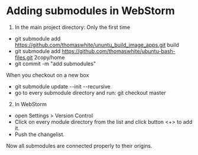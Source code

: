 # Adding submodules in WebStorm

 1. In the main project directory:
 Only the first time
 * git submodule add https://github.com/thomaswhite/ununtu_build_image_apps.git build
 * git submodule add https://github.com/thomaswhite/ubuntu-bash-files.git 2copy/home
 * git commit -m "add submodules"

When you checkout on a new box
 * git submodule update --init --recursive
 * go to every submodule directory and run: git checkout master 
 

 2. In WebStorm 
 * open Settings > Version Control
 * Click on every module directory from the list and click button <+> to add it.
 * Push the changelist.

 Now all submodules are connected properly to their origins.




